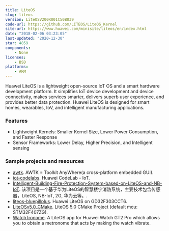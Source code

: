 ```yaml
---
title: LiteOS
slug: liteos
version: LiteOSV200R001C50B039
code-url: https://github.com/LITEOS/LiteOS_Kernel
site-url: https://www.huawei.com/minisite/liteos/en/index.html
date: "2018-02-06 03:23:05"
last-updated: "2020-12-30"
star: 4859
components:
    - None
licenses:
    - BSD
platforms:
    - ARM
---
```

Huawei LiteOS is a lightweight open-source IoT OS and a smart hardware development platform. It simplifies IoT device development and device connectivity, makes services smarter, delivers superb user experience, and provides better data protection. Huawei LiteOS is designed for smart homes, wearables, IoV, and intelligent manufacturing applications.

<!--more-->

### Features

- Lightweight Kernels: Smaller Kernel Size, Lower Power Consumption, and Faster Response
- Sensor Frameworks: Lower Delay, Higher Precision, and Intelligent sensing

### Sample projects and resources
<!--github-projects-->
- [awtk](https://github.com/zlgopen/awtk). AWTK = Toolkit AnyWhere(a cross-platform embedded GUI).
- [iot-codelabs](https://github.com/softbaddog/iot-codelabs). Huawei CodeLab - IoT.
- [Intelligent-Building-Fire-Protection-System-based-on-LiteOS-and-NB-IoT](https://github.com/hyydf/Intelligent-Building-Fire-Protection-System-based-on-LiteOS-and-NB-IoT). 该项目是一个基于华为LiteOS的智慧楼宇消防系统，主要技术包含传感器，LiteOS, NB-IoT, 2G, 华为云等。.
- [liteos-bluepillplus](https://github.com/koendv/liteos-bluepillplus). Huawei LiteOS on GD32F303CCT6.
- [LiteOSv5.0_CMake](https://github.com/github0null/LiteOSv5.0_CMake). LiteOS 5.0 CMake Project (default mcu: STM32F407ZG).
- [WatchTronome](https://github.com/samlach2222/WatchTronome). A LiteOS app for Huawei Watch GT2 Pro which allows you to obtain a metronome that acts by making the watch vibrate.
